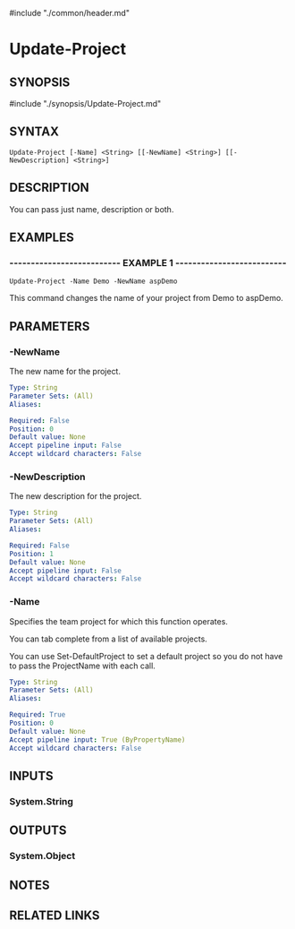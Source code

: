 #include "./common/header.md"

# Update-Project

## SYNOPSIS
#include "./synopsis/Update-Project.md"

## SYNTAX

```
Update-Project [-Name] <String> [[-NewName] <String>] [[-NewDescription] <String>]
```

## DESCRIPTION
You can pass just name, description or both.

## EXAMPLES

### -------------------------- EXAMPLE 1 --------------------------
```
Update-Project -Name Demo -NewName aspDemo
```

This command changes the name of your project from Demo to aspDemo.

## PARAMETERS

### -NewName
The new name for the project.

```yaml
Type: String
Parameter Sets: (All)
Aliases: 

Required: False
Position: 0
Default value: None
Accept pipeline input: False
Accept wildcard characters: False
```

### -NewDescription
The new description for the project.

```yaml
Type: String
Parameter Sets: (All)
Aliases: 

Required: False
Position: 1
Default value: None
Accept pipeline input: False
Accept wildcard characters: False
```

### -Name
Specifies the team project for which this function operates.

You can tab complete from a list of available projects.

You can use Set-DefaultProject to set a default project so
you do not have to pass the ProjectName with each call.

```yaml
Type: String
Parameter Sets: (All)
Aliases: 

Required: True
Position: 0
Default value: None
Accept pipeline input: True (ByPropertyName)
Accept wildcard characters: False
```

## INPUTS

### System.String

## OUTPUTS

### System.Object

## NOTES

## RELATED LINKS

